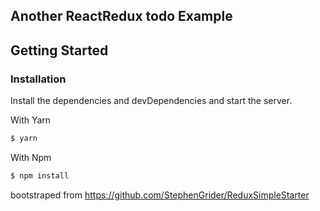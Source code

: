 ## Another ReactRedux todo Example

## Getting Started

### Installation

Install the dependencies and devDependencies and start the server.

With Yarn
```sh
$ yarn
```
With Npm
```sh
$ npm install
```

bootstraped from https://github.com/StephenGrider/ReduxSimpleStarter
